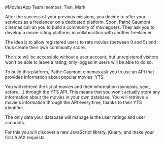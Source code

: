 #MoviesApp
Team member: Tien, Mark

After the success of your previous missions, you decide to offer your services as a freelancer on a dedicated platform. Soon, Pathé Gaumont cinemas call on you to build a community of moviegoers. They ask you to develop a movie rating platform, in collaboration with another freelancer. 

 

The idea is to allow registered users to rate movies (between 0 and 5) and thus create their own community score.

The site will be accessible without a user account, but unregistered visitors won’t be able to leave a rating; only logged in users will be able to do so.

 

To build this platform, Pathé Gaumont cinemas ask you to use an API that provides information about popular movies: YTS. 

 

You will retrieve the list of movies and their information (synopsis, year, actors …) through the YTS API. This means that you won’t actually store any information about the movies in your own database. You will retrieve a movie's information through the API every time, thanks to their YTS identifier. 

The only data your database will manage is the user ratings and user accounts.

 

For this you will discover a new JavaScript library, jQuery, and make your first AJAX requests.
